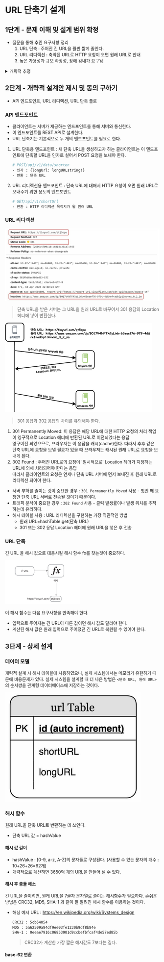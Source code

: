 # URL 단축기 설계
## 1단계 - 문제 이해 및 설계 범위 확정
* 질문을 통해 추린 요구사항 정리
    1. URL 단축 : 주어진 긴 URL을 훨씬 짧게 줄인다.
    2. URL 리디렉션 : 축약된 URL로 HTTP 요청이 오면 원래 URL로 안내
    3. 높은 가용성과 규모 확장성, 장애 감내가 요구됨
<details>
    <summary> 개략적 추정 </summary>
    1. 쓰기 연산 : 매일 1억 개의 단축 URL 생성</br>
    2. 초당 쓰기 연산: 1억/24/3600=1160</br>
    3. 읽기 연산 : 읽기 연산과 쓰기 연산 비율은 10:1, 그 경우 읽기 연산은 초당 11,600회 발생</br>
    4. URL 단축 서비스를 10년간 운영한다고 가정하면 1억 x 365 x 10 = 3650억 개의 레코드를 보관해야 한다.</br>
    5. 축약 전 URL의 평균 길이는 100 -> 따라서 10년 동안 필요한 저장 용량은 3650억 x 100바이트 = 36.5TB</br>     
</details>
    
## 2단계 - 개략적 설계안 제시 및 동의 구하기
* API 엔드포인트, URL 리디렉션, URL 단축 플로

### API 엔드포인트
* 클라이언트는 서버가 제공하는 엔드포인트를 통해 서버와 통신한다.
* 이 엔드포인트를 REST API로 설계한다.
* URL 단축기는 기본적으로 두 개의 엔드포인트를 필요로 한다.

1. URL 단축용 엔드포인트 : 새 단축 URL을 생성하고자 하는 클라이언트는 이 엔드포인트에 단축할 URL을 인자로 실어서 POST 요청을 보내야 한다.

    ```bash
    # POST/api/v1/data/shorten
    - 인자 : {longUrl: longURLstring!}
    - 반환 : 단축 URL
    ```

2. URL 리디렉션용 엔드포인트 : 단축 URL에 대해서 HTTP 요청이 오면 원래 URL로 보내주기 위한 용도의 엔드포인트

    ```bash
    # GET/api/v1/shortUrl
    - 반환 : HTTP 리디렉션 목적지가 될 원래 URL
    ```
### URL 리디렉션
![simple](../image/8-1.png)
> 단축 URL을 받은 서버는 그 URL을 원래 URL로 바꾸어서 301 응담의 Location 헤더에 넣어 반환한다.

![simple](../image/8-2.png)
> 301 응답과 302 응답의 차이를 유의해야 한다. 
1. 301 Permanently Moved: 이 응답은 해당 URL에 대한 HTTP 요청의 처리 책임이 영구적으로  Location 헤더에 반환된 URL로 이전되었다는 응답  
영구이전 되었으므로, 브라우저는 이 응답을 캐시(cache)한다. 따라서 추후 같은 단축 URL에 요청을 보낼 필요가 있을 때 브라우저는 캐시된 원래 URL로 요청을 보내게 된다.
2. 302 Found : 주어진 URL로의 요청이 '일시적으로' Location 헤더가 지정하는 URL에 의해 처리되어야 한다는 응답  
따라서 클라이언트의 요청은 언제나 단축 URL 서버에 먼저 보내진 후 원래 URL로 리디렉션 되어야 한다.

* 서버 부하를 줄이는 것이 중요한 경우 : `301 Permanently Moved` 사용 - 첫번 째 요청만 단축 URL 서버로 전송될 것이기 때문이다.
* 트래픽 분석이 중요한 경우 : `302 Found` 사용 - 클릭 발생률이나 발생 위치를 추적하는데 유리하다.
* 해시 테이블 사용 : URL 리디렉션을 구현하는 가장 직관적인 방법
    * 원래 URL=hashTable.get(단축 URL)
    * 301 또는 302 응답 Location 헤더에 원래 URL을 넣은 후 전송

### URL 단축
긴 URL 을 해시 값으로 대응시킬 해시 함수 fx를 찾는것이 중요하다.

![simple](../image/8-3.png)

이 해시 함수는 다음 요구사항을 만족해야 한다.
* 입력으로 주어지는 긴 URL이 다른 값이면 해시 값도 달라야 한다.
* 계산된 해시 값은 원래 입력으로 주어졌던 긴 URL로 복원될 수 있어야 한다.

## 3단계 - 상세 설계
### 데이터 모델
개략적 설계 시 해시 테이블에 사용하였으나, 실제 시스템에서는 메모리가 유한하기 때문에 비용문제가 있다.
실제 시스템을 설계할 때 더 나은 방법은 `<단축 URL, 원래 URL>` 의 순서쌍을 관계형 데이터베이스에 저장하는 것이다.

![simple](../image/8-4.png)

### 해시 함수
원래 URL을 단축 URL로 변환하는 데 쓰인다.  
* 단축 URL 값 = hashValue

#### 해시 값 길이
* hashValue : [0-9, a-z, A-Z]의 문자들로 구성된다. (사용할 수 있는 문자의 개수 : 10+26+26=62개)
* 개략적으로 계산하면 3650억 개의 URL을 만들어 낼 수 있다.

#### 해시 후 충돌 해소
긴 URL을 줄이려면, 원래 URL을 7글자 문자열로 줄이는 해시함수가 필요하다.
손쉬운 방법은 CRC32, MD5, SHA-1 과 같이 잘 알려진 해시 함수를 이용하는 것이다.
* 해싱 예시
URL : https://en.wikipedia.org/wiki/Systems_design

    ```bash
    CRC32 : 5cb54054
    MD5 : 5a62509a84df9ee03fe1230b9df8b84e
    SHA-1 : 0eeae7916c06853901d9ccbefbfcaf4de57ed85b
    ```
    > CRC32가 계산한 가장 짧은 해시값도 7보다는 길다.  

#### base-62 변환
